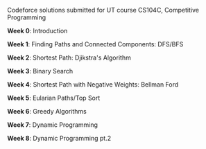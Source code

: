 Codeforce solutions submitted for UT course CS104C, Competitive Programming

**Week 0**: Introduction

**Week 1**: Finding Paths and Connected Components: DFS/BFS

**Week 2**: Shortest Path: Djikstra's Algorithm

**Week 3**: Binary Search

**Week 4**: Shortest Path with Negative Weights: Bellman Ford

**Week 5**: Eularian Paths/Top Sort

**Week 6**: Greedy Algorithms

**Week 7**: Dynamic Programming

**Week 8**: Dynamic Programming pt.2